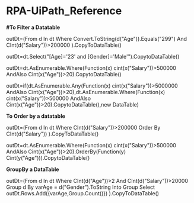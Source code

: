 # RPA-UiPath_Reference

**#To Filter a Datatable**

outDt=(From d In dt 
Where Convert.ToString(d("Age")).Equals("299") And CInt(d("Salary"))>200000
).CopyToDataTable()

outDt=dt.Select("[Age]='23' and [Gender]='Male'").CopytoDataTable()

outDt=dt.AsEnumerable.Where(Function(x) cint(x("Salary"))>500000 AndAlso Cint(x("Age"))>20).CopytoDataTable()

outDt=if(dt.AsEnumerable.Any(Function(x) cint(x("Salary"))>5000000 AndAlso Cint(x("Age"))>20),dt.AsEnumerable.Where(Function(x) cint(x("Salary"))>500000 AndAlso Cint(x("Age"))>20).CopytoDataTable(),new DataTable)


**To Order by a datatable**

outDt=(From d In dt 
Where CInt(d("Salary"))>200000
Order By CInt(d("Salary"))
).CopyToDataTable()

outDt=dt.AsEnumerable.Where(Function(x) cint(x("Salary"))>500000 AndAlso Cint(x("Age"))>20).OrderBy(Function(y) Cint(y("Age"))).CopytoDataTable()


**GroupBy a DataTable**

outDt=(From d In dt 
Where CInt(d("Age"))>2 And CInt(d("Salary"))>20000
Group d By varAge = d("Gender").ToString Into Group
Select outDt.Rows.Add({varAge,Group.Count()})
).CopyToDataTable()
